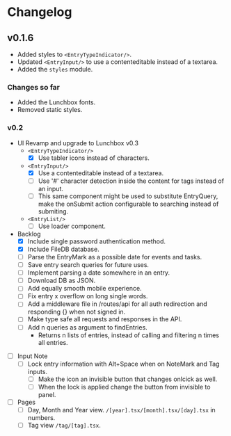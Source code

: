 # Changelog

## v0.1.6

- Added styles to `<EntryTypeIndicator/>`.
- Updated `<EntryInput/>` to use a contenteditable instead of a textarea.
- Added the `styles` module.

### Changes so far

- Added the Lunchbox fonts.
- Removed static styles.

### v0.2

  - UI Revamp and upgrade to Lunchbox v0.3
    - `<EntryTypeIndicator/>`
      - [x] Use tabler icons instead of characters.
    - `<EntryInput/>`
      - [x] Use a contenteditable instead of a textarea.
      - [ ] Use '#' character detection inside the content for tags instead of an input.
      - [ ] This same component might be used to substitute EntryQuery, make the onSubmit action configurable to searching instead of submiting.
    - `<EntryList/>`
      - [ ] Use loader component.
  - Backlog
    - [x] Include single password authentication method.
    - [x] Include FileDB database.
    - [ ] Parse the EntryMark as a possible date for events and tasks.
    - [ ] Save entry search queries for future uses.
    - [ ] Implement parsing a date somewhere in an entry.
    - [ ] Download DB as JSON.
    - [ ] Add equally smooth mobile experience.
    - [ ] Fix entry x overflow on long single words.
    - [ ] Add a middleware file in /routes/api for all auth redirection and responding {} when not signed in.
    - [ ] Make type safe all requests and responses in the API.
    - [ ] Add n queries as argument to findEntries.
      - Returns n lists of entries, instead of calling and filtering n times all entries.
  - [ ] Input Note
    - [ ] Lock entry information with Alt+Space when on NoteMark and Tag inputs.
      - [ ] Make the icon an invisible button that changes onlcick as well.
      - [ ] When the lock is applied change the button from invisible to panel.
  - [ ] Pages
    - [ ] Day, Month and Year view. `/[year].tsx/[month].tsx/[day].tsx` in numbers.
    - [ ] Tag view `/tag/[tag].tsx`.